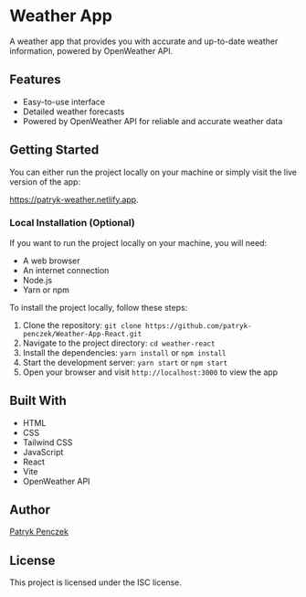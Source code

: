 # Weather App

A weather app that provides you with accurate and up-to-date weather information, powered by OpenWeather API.

## Features

- Easy-to-use interface
- Detailed weather forecasts
- Powered by OpenWeather API for reliable and accurate weather data

## Getting Started

You can either run the project locally on your machine or simply visit the live version of the app:

https://patryk-weather.netlify.app.

### Local Installation (Optional)

If you want to run the project locally on your machine, you will need:

- A web browser
- An internet connection
- Node.js
- Yarn or npm

To install the project locally, follow these steps:

1. Clone the repository: `git clone https://github.com/patryk-penczek/Weather-App-React.git`
2. Navigate to the project directory: `cd weather-react`
3. Install the dependencies: `yarn install` or `npm install`
4. Start the development server: `yarn start` or `npm start`
5. Open your browser and visit `http://localhost:3000` to view the app

## Built With

- HTML
- CSS
- Tailwind CSS
- JavaScript
- React
- Vite
- OpenWeather API

## Author

[Patryk Penczek](https://github.com/patryk-penczek)

## License

This project is licensed under the ISC license.
